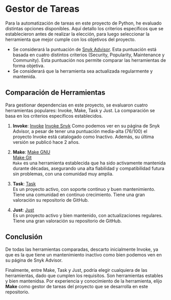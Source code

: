 # Gestor de Tareas

Para la automatización de tareas en este proyecto de Python, he evaluado distintas opciones disponibles.  Aquí detallo los criterios específicos que se establecieron antes de realizar la elección, para luego seleccionar la herramienta que mejor cumple con los objetivos del proyecto.  

- Se considerará la puntuación de [Snyk Advisor](https://snyk.io/advisor/). Esta puntuación está basada en cuatro distintos criterios (Security, Popularity, Maintenance y Community). Esta puntuación nos permite comparar las herramientas de forma objetiva. 
- Se considerará que la herramienta sea actualizada regularmente y mantenida.  

## Comparación de Herramientas

Para gestionar dependencias en este proyecto, se evaluaron cuatro herramientas populares: Invoke, Make, Task y Just. La comparación se basa en los criterios específicos establecidos.  

1. **Invoke**: 
   [Invoke](https://github.com/pyinvoke/invoke) 
   [Invoke Snyk](https://snyk.io/advisor/python/invoke) 
   Como podemos ver en su página de Snyk Advisor, a pesar de tener una puntuación media-alta (76/100) el proyecto Invoke está catalogado como Inactivo. Además, su última versión se publicó hace 2 años. 

2. **Make**: 
   [Make GNU](https://www.gnu.org/software/make/)  
   [Make Git](https://git.savannah.gnu.org/cgit/make.git)  
   `Make` es una herramienta establecida que ha sido activamente mantenida durante décadas, asegurando una alta fiabilidad y compatibilidad futura sin problemas, con una comunidad muy amplia.  

3. **Task**: 
   [Task](https://github.com/go-task/task)    
   Es un proyecto activo, con soporte continuo y buen mantenimiento. Tiene una comunidad en continuo crecimiento. Tiene una gran valoración su repositorio de GitHub. 

4. **Just**: 
   [Just](https://github.com/casey/just)   
   Es un proyecto activo y bien mantenido, con actualizaciones regulares. Tiene una gran valoración su repositorio de GitHub. 
   
## Conclusión

De todas las herramientas comparadas, descarto inicialmente Invoke, ya que es la que tiene un mantenimiento inactivo como bien podemos ven en su página de Snyk Advisor. 

Finalmente, entre Make, Task y Just, podría elegir cualquiera de las herramientas, dado que cumplen los requisitos. Son herramientas estables y bien mantenidsa. Por experiencia y conocimiento de la herramienta, elijo **Make** como gestor de tareas del proyecto que se desarrolla en este repositorio. 